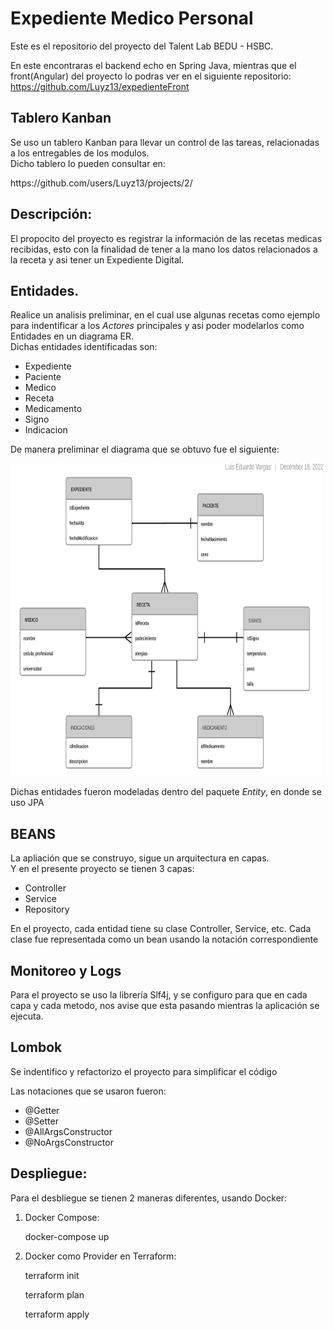 # Expediente Medico Personal
Este es el repositorio del proyecto del Talent Lab BEDU - HSBC.

En este encontraras el backend echo en Spring Java, mientras que el front(Angular) del proyecto lo podras ver en el siguiente repositorio:
https://github.com/Luyz13/expedienteFront

## Tablero Kanban
<p>Se uso un tablero Kanban para llevar un control de las tareas, relacionadas a los entregables de los modulos. <br> Dicho tablero lo pueden consultar en:</p>
https://github.com/users/Luyz13/projects/2/


## Descripción:
<p>El propocito del proyecto es registrar la información de las recetas medicas recibidas, esto con la finalidad de tener a la mano los datos relacionados a la receta y asi tener un Expediente Digital.</p>

## Entidades.
<p>Realice un analisis preliminar, en el cual use algunas recetas como ejemplo para indentificar a los <i>Actores</i> principales y asi poder modelarlos como Entidades en un diagrama ER.<br> Dichas entidades identificadas son:</p>
<ul>
 <li>Expediente</li>
 <li>Paciente</li>
 <li>Medico</li>
 <li>Receta</li>
 <li>Medicamento</li>
 <li>Signo</li>
 <li>Indicacion</li>
</ul>

<p>De manera preliminar el diagrama que se obtuvo fue el siguiente:</p>
<img src="expediente_levm.png" alt="Diagrama ER" width="500" height="500">
<p>Dichas entidades fueron modeladas dentro del paquete <i>Entity</i>, en donde se uso JPA</p>

## BEANS
<p> La apliación que se construyo, sigue un arquitectura en capas. <br> Y en el presente proyecto se tienen 3 capas:</p>
<ul>
 <li>Controller</li>
 <li>Service</li>
 <li>Repository</li>
</ul>
<p>En el proyecto, cada entidad  tiene su clase Controller, Service, etc. Cada clase fue representada como un bean usando la notación correspondiente</p>

## Monitoreo y Logs
<p> Para el proyecto se uso la librería Slf4j, y se configuro para que en cada capa y cada metodo, nos avise que esta pasando mientras la aplicación se ejecuta.</p>

## Lombok
<p> Se indentifico y refactorizo el proyecto para simplificar el código</p>
<p>Las notaciones que se usaron fueron:</p>
<ul>
 <li>@Getter</li>
 <li>@Setter</li>
 <li>@AllArgsConstructor</li>
 <li>@NoArgsConstructor</li>
</ul>

## Despliegue:
<p>Para el desbliegue se tienen 2 maneras diferentes, usando Docker:</p>
<ol>
 <li>Docker Compose:</li>
  <p>docker-compose up</p>
 <li>Docker como Provider en Terraform:</li>
  <p>terraform init</p>
  <p>terraform plan</p>
  <p>terraform apply</p>
</ol>





  
  

